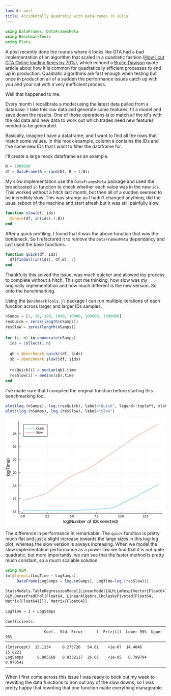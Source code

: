 ```yaml
---
layout: post
title: Accidentally Quadratic with DataFrames in Julia
---
```



```julia
using DataFrames, DataFramesMeta
using BenchmarkTools
using Plots
```

A post recently done the rounds where it looks like GTA had a bad
implementation of an algorithm that scaled in a quadratic fashion ([How I cut GTA Online loading times by 70%](https://nee.lv/2021/02/28/How-I-cut-GTA-Online-loading-times-by-70/)),
which echoed a [Bruce Dawson](https://randomascii.wordpress.com/) quote article about how it is common for
quadratically efficient processes to end up in production.
Quadratic
algorithms are fast enough when testing but once in production all of
a sudden the performance issues catch up with you and your sat with a
very inefficient process.

Well that happened to me. 

Every month I recalibrate a model using the latest data pulled from a
database. I take this raw data and generate some features, fit a model
and save down the results. One of those operations is to match all the
id's with the old data and new data to work out which trades need new features needed to be generated. 

Basically, imagine I have a dataframe, and I want to find all the rows
that match some values. In this mock example, column `B` contains the
IDs and I've some new IDs that I want to filter the dataframe for. 

I'll create a large mock dataframe as an example. 

```julia
N = 1000000
df = DataFrame(A = rand(N), B = 1:N);
```

My slow implementation use the `DataFramesMeta` package and used the broadcasted `in` function to check whether each value was in the new `ids`. This worked without a hitch last month, but then all of a sudden seemed to be incredibly slow. This was strange as I hadn't changed anything, did the usual reboot of the machine and start afresh but it was still painfully slow. 

```julia
function slow(df, ids)
  @where(df, in(ids).(:B))
end
```

After a quick profiling, I found that it was the above function that
was the bottleneck. So I refactored it to remove the `DataFramesMeta` dependancy and just used the base functions. 


```julia
function quick(df, ids)
  df[findall(in(ids), df.B), :]
end
```

Thankfully this solved the issue, was much quicker and allowed my
process to complete without a hitch. This got me thinking, how slow was my originally implementation and how much different is the new version. So onto the benchmarking. 

Using the `BenchmarkTools.jl` package I can run multiple iterations of each function across larger and larger IDs samples. 

```julia
nSamps = [1, 10, 100, 1000, 10000, 100000, 1000000]
resQuick = zeros(length(nSamps))
resSlow = zeros(length(nSamps))

for (i, n) in enumerate(nSamps)
  ids = collect(1:n) 
    
  qb = @benchmark quick($df, $ids)
  sb = @benchmark slow($df, $ids)
    
  resQuick[i] = median(qb).time
  resSlow[i] = median(sb).time
end
```

I've made sure that I compiled the original function before starting
this benchmarking too. 

```julia
plot(log.(nSamps), log.(resQuick), label="Quick", legend=:topleft, xlabel="log(Number of IDs selected)", ylab="log(Time)")
plot!(log.(nSamps), log.(resSlow), label="Slow")
```

![svg](/assets/quadratic/output_10_0.svg)

The difference in performance in remarkable. The `quick` function
is pretty much flat and just a slight increase towards the large sizes
in this log-log plot, whereas the slow version is always increasing. When we model the slow implementation performance as a power law we find that it is not quite quadratic, but more importantly, we can see that the faster method is pretty much constant, so a much scalable solution. 

```julia
using GLM
lm(@formula(LogTime ~ LogSamps),
     DataFrame(LogSamps = log.(nSamps), LogTime=log.(resSlow)))
```

    StatsModels.TableRegressionModel{LinearModel{GLM.LmResp{Vector{Float64}}, GLM.DensePredChol{Float64, LinearAlgebra.CholeskyPivoted{Float64, Matrix{Float64}}}}, Matrix{Float64}}
    
    LogTime ~ 1 + LogSamps
    
    Coefficients:
    ─────────────────────────────────────────────────────────────────────────
                     Coef.  Std. Error      t  Pr(>|t|)  Lower 95%  Upper 95%
    ─────────────────────────────────────────────────────────────────────────
    (Intercept)  15.1134     0.275726   54.81    <1e-07  14.4046    15.8221
    LogSamps      0.885168   0.0332117  26.65    <1e-05   0.799794   0.970541
    ─────────────────────────────────────────────────────────────────────────

When I first come across this issue I was ready to book out my week to rewriting the data functions to iron out any of the slow downs, so I was pretty happy that rewriting that one function made everything manageable. 
